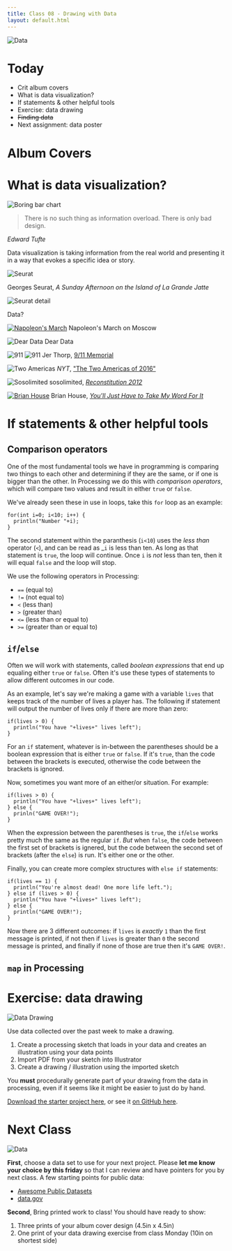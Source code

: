 ```yaml
---
title: Class 08 - Drawing with Data
layout: default.html
---
```


![Data](/assets/08/unicorn.gif)

# Today

* Crit album covers
* What is data visualization?
* If statements & other helpful tools
* Exercise: data drawing
* ~~Finding data~~
* Next assignment: data poster

# Album Covers



# What is data visualization?

![Boring bar chart](/assets/08/boring-bar-chart.jpg)

> There is no such thing as information overload. There is only bad design.

_Edward Tufte_

Data visualization is taking information from the real world and presenting it in a way that evokes a specific idea or story.

![Seurat](/assets/08/seurat.jpg)

Georges Seurat, _A Sunday Afternoon on the Island of La Grande Jatte_

![Seurat detail](/assets/08/seurat-detail.jpg)

Data?

[![Napoleon's March](/assets/08/napoleons-march-01-red.jpg)](assets/08/napoleons-march-01-red.jpg)
Napoleon's March on Moscow

![Dear Data](/assets/08/dear-data.jpg)
Dear Data

![911](/assets/08/thorp-911.png)
![911](/assets/08/thorp-911-2.png)
Jer Thorp, [9/11 Memorial](http://blog.blprnt.com/misc/world-trade-center)

![Two Americas](/assets/08/2americas.png)
_NYT_, ["The Two Americas of 2016"](https://www.nytimes.com/interactive/2016/11/16/us/politics/the-two-americas-of-2016.html)

![Sosolimited](/assets/08/sosolimited.png)
sosolimited, [_Reconstitution 2012_](http://www.reconstitution2012.com/)

[![Brian House](/assets/08/brian-house.png)](http://brianhouse.net/works/youll_just_have_to_take_my_word_for_it/)
Brian House, [_You'll Just Have to Take My Word For It_](http://brianhouse.net/works/youll_just_have_to_take_my_word_for_it/)

# If statements & other helpful tools



## Comparison operators

One of the most fundamental tools we have in programming is comparing two things to each other and determining if they are the same, or if one is bigger than the other. In Processing we do this with _comparison operators_, which will compare two values and result in either `true` or `false`.

We've already seen these in use in loops, take this `for` loop as an example:

```processing
for(int i=0; i<10; i++) {
  println("Number "+i);
}
```

The second statement within the paranthesis (`i<10`) uses the _less than_ operator (`<`), and can be read as _`i` is less than ten. As long as that statement is `true`, the loop will continue. Once `i` is *not* less than ten, then it will equal `false` and the loop will stop.

We use the following operators in Processing:

* `==` (equal to)
* `!=` (not equal to)
* `<` (less than) 
* `>` (greater than)
* `<=` (less than or equal to)
* `>=` (greater than or equal to)


## `if`/`else`

Often we will work with statements, called _boolean expressions_ that end up equaling either `true` or `false`. Often it's use these types of statements to allow different outcomes in our code.

As an example, let's say we're making a game with a variable `lives` that keeps track of the number of lives a player has. The following if statement will output the number of lives only if there are more than zero:

```processing
if(lives > 0) {
  println("You have "+lives+" lives left");
}
```

For an `if` statement, whatever is in-between the parentheses should be a boolean expression that is either `true` or `false`. If it's `true`, than the code between the brackets is executed, otherwise the code between the brackets is ignored.

Now, sometimes you want more of an either/or situation. For example:

```processing
if(lives > 0) {
  println("You have "+lives+" lives left");
} else {
  prinln("GAME OVER!");
}
```

When the expression between the parentheses is `true`, the `if`/`else` works pretty much the same as the regular `if`. _But_ when `false`, the code between the first set of brackets is ignered, but the code between the second set of brackets (after the `else`) is run. It's either one or the other.

Finally, you can create more complex structures with `else if` statements:

```processing
if(lives == 1) {
  println("You're almost dead! One more life left.");
} else if (lives > 0) {
  println("You have "+lives+" lives left");  
} else {
  println("GAME OVER!");
}
```

Now there are 3 different outcomes: if `lives` is _exactly_ `1` than the first message is printed, if not then if `lives` is greater than `0` the second message is printed, and finally if none of those are true then it's `GAME OVER!`.

## `map` in Processing

# Exercise: data drawing

![Data Drawing](/assets/08/data_drawing.png)

Use data collected over the past week to make a drawing.

1. Create a processing sketch that loads in your data and creates an illustration using your data points
2. Import PDF from your sketch into Illustrator
3. Create a drawing / illustration using the imported sketch

You **must** procedurally generate part of your drawing from the data in processing, even if it seems like it might be easier to just do by hand.

[Download the starter project here](/assets/08/data_drawing.zip), or see it [on GitHub here](https://github.com/amd-rutgers/data_drawing).

# Next Class

![Data](/assets/08/big_data.gif)

**First**, choose a data set to use for your next project. Please **let me know your choice by this friday** so that I can review and have pointers for you by next class. A few starting points for public data:

* [Awesome Public Datasets](https://github.com/caesar0301/awesome-public-datasets)
* [data.gov](https://www.data.gov/)

**Second**, Bring printed work to class! You should have ready to show:

  1. Three prints of your album cover design (4.5in x 4.5in)
  2. One print of your data drawing exercise from class Monday (10in on shortest side)

